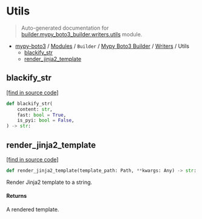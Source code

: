 # Utils

> Auto-generated documentation for [builder.mypy_boto3_builder.writers.utils](https://github.com/vemel/mypy_boto3/blob/master/builder/mypy_boto3_builder/writers/utils.py) module.

- [mypy-boto3](../../../README.md#mypy_boto3) / [Modules](../../../MODULES.md#mypy-boto3-modules) / `Builder` / [Mypy Boto3 Builder](../index.md#mypy-boto3-builder) / [Writers](index.md#writers) / Utils
    - [blackify_str](#blackify_str)
    - [render_jinja2_template](#render_jinja2_template)

## blackify_str

[[find in source code]](https://github.com/vemel/mypy_boto3/blob/master/builder/mypy_boto3_builder/writers/utils.py#L23)

```python
def blackify_str(
    content: str,
    fast: bool = True,
    is_pyi: bool = False,
) -> str:
```

## render_jinja2_template

[[find in source code]](https://github.com/vemel/mypy_boto3/blob/master/builder/mypy_boto3_builder/writers/utils.py#L34)

```python
def render_jinja2_template(template_path: Path, **kwargs: Any) -> str:
```

Render Jinja2 template to a string.

#### Returns

A rendered template.
